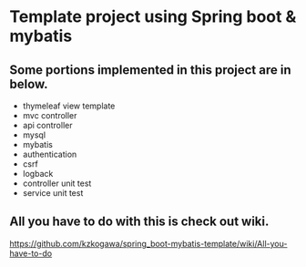 # Template project using Spring boot & mybatis

## Some portions implemented in this project are in below.
* thymeleaf view template
* mvc controller
* api controller
* mysql
* mybatis
* authentication
* csrf
* logback
* controller unit test
* service unit test

## All you have to do with this is check out wiki.
https://github.com/kzkogawa/spring_boot-mybatis-template/wiki/All-you-have-to-do

